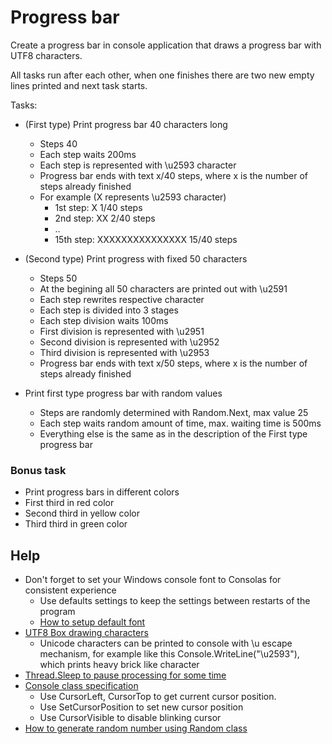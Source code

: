 # Progress bar
Create a progress bar in console application that draws a progress bar with UTF8 characters.

All tasks run after each other, when one finishes there are two new empty lines printed and next task starts.

Tasks:
 - (First type) Print progress bar 40 characters long
   - Steps 40
   - Each step waits 200ms
   - Each step is represented with \u2593 character
   - Progress bar ends with text x/40 steps, where x is the number of steps already finished
   - For example (X represents \u2593 character)
     - 1st step: X 1/40 steps
     - 2nd step: XX 2/40 steps
     - ..
     - 15th step: XXXXXXXXXXXXXXX 15/40 steps

 - (Second type) Print progress with fixed 50 characters
   - Steps 50
   - At the begining all 50 characters are printed out with \u2591
    - Each step rewrites respective character
   - Each step is divided into 3 stages
    - Each step division waits 100ms
    - First division is represented with \u2951
    - Second division is represented with \u2952
    - Third division is represented with \u2953
   - Progress bar ends with text x/50 steps, where x is the number of steps already finished

- Print first type progress bar with random values
  - Steps are randomly determined with Random.Next, max value 25
  - Each step waits random amount of time, max. waiting time is 500ms
  - Everything else is the same as in the description of the First type progress bar

### Bonus task
- Print progress bars in different colors
 - First third in red color
 - Second third in yellow color
 - Third third in green color

## Help

- Don't forget to set your Windows console font to Consolas for consistent experience
  - Use defaults settings to keep the settings between restarts of the program
  - [How to setup default font](https://superuser.com/a/965261)
- [UTF8 Box drawing characters](https://en.wikipedia.org/wiki/Box-drawing_character)
  - Unicode characters can be printed to console with \u escape mechanism, for example like this Console.WriteLine("\u2593"), which prints heavy brick like character
- [Thread.Sleep to pause processing for some time](https://docs.microsoft.com/en-us/dotnet/api/system.threading.thread.sleep?view=net-6.0)
- [Console class specification](https://docs.microsoft.com/en-us/dotnet/api/system.console?view=netcore-3.1)
  -	Use CursorLeft, CursorTop to get current cursor position. 
  - Use SetCursorPosition to set new cursor position
  - Use CursorVisible to disable blinking cursor
- [How to generate random number using Random class](https://docs.microsoft.com/en-us/dotnet/api/system.random.next?view=netcore-3.1#system-random-next(system-int32))
